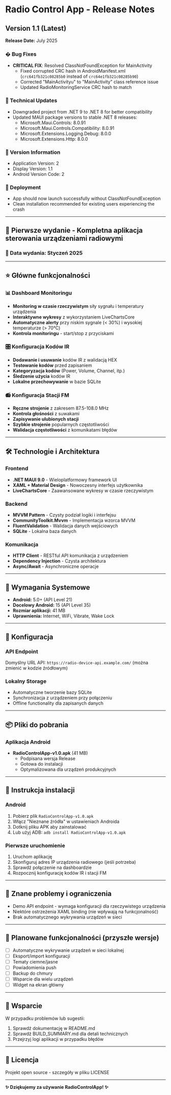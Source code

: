 # Radio Control App - Release Notes

## Version 1.1 (Latest)
**Release Date:** July 2025

### � Bug Fixes
- **CRITICAL FIX**: Resolved ClassNotFoundException for MainActivity
  - Fixed corrupted CRC hash in AndroidManifest.xml (`crc641fb321c08285b0` instead of `crc64e1fb321c08285b90`)
  - Corrected "MainActivityu" to "MainActivity" class reference issue
  - Updated RadioMonitoringService CRC hash to match
  
### 🔧 Technical Updates  
- Downgraded project from .NET 9 to .NET 8 for better compatibility
- Updated MAUI package versions to stable .NET 8 releases:
  - Microsoft.Maui.Controls: 8.0.91
  - Microsoft.Maui.Controls.Compatibility: 8.0.91
  - Microsoft.Extensions.Logging.Debug: 8.0.0
  - Microsoft.Extensions.Http: 8.0.0

### 📱 Version Information
- Application Version: 2
- Display Version: 1.1
- Android Version Code: 2

### 🚀 Deployment
- App should now launch successfully without ClassNotFoundException
- Clean installation recommended for existing users experiencing the crash

---

## 🚀 Pierwsze wydanie - Kompletna aplikacja sterowania urządzeniami radiowymi

### 📅 Data wydania: Styczeń 2025

---

## ⭐ Główne funkcjonalności

### 📊 Dashboard Monitoringu
- **Monitoring w czasie rzeczywistym** siły sygnału i temperatury urządzenia
- **Interaktywne wykresy** z wykorzystaniem LiveChartsCore
- **Automatyczne alerty** przy niskim sygnale (< 30%) i wysokiej temperaturze (> 70°C)
- **Kontrola monitoringu** - start/stop z przyciskami

### 🎛️ Konfiguracja Kodów IR
- **Dodawanie i usuwanie** kodów IR z walidacją HEX
- **Testowanie kodów** przed zapisaniem
- **Kategoryzacja kodów** (Power, Volume, Channel, itp.)
- **Śledzenie użycia** kodów IR
- **Lokalne przechowywanie** w bazie SQLite

### 📻 Konfiguracja Stacji FM
- **Ręczne strojenie** z zakresem 87.5-108.0 MHz
- **Kontrola głośności** z suwakami
- **Zapisywanie ulubionych stacji**
- **Szybkie strojenie** popularnych częstotliwości
- **Walidacja częstotliwości** z komunikatami błędów

---

## 🛠️ Technologie i Architektura

### Frontend
- **.NET MAUI 9.0** - Wieloplatformowy framework UI
- **XAML + Material Design** - Nowoczesny interfejs użytkownika
- **LiveChartsCore** - Zaawansowane wykresy w czasie rzeczywistym

### Backend
- **MVVM Pattern** - Czysty podział logiki i interfejsu
- **CommunityToolkit.Mvvm** - Implementacja wzorca MVVM
- **FluentValidation** - Walidacja danych wejściowych
- **SQLite** - Lokalna baza danych

### Komunikacja
- **HTTP Client** - RESTful API komunikacja z urządzeniem
- **Dependency Injection** - Czysta architektura
- **Async/Await** - Asynchroniczne operacje

---

## 📱 Wymagania Systemowe

- **Android:** 5.0+ (API Level 21)
- **Docelowy Android:** 15 (API Level 35)
- **Rozmiar aplikacji:** 41 MB
- **Uprawnienia:** Internet, WiFi, Vibrate, Wake Lock

---

## 🔧 Konfiguracja

### API Endpoint
Domyślny URL API: `https://radio-device-api.example.com/`
(można zmienić w kodzie źródłowym)

### Lokalny Storage
- Automatyczne tworzenie bazy SQLite
- Synchronizacja z urządzeniem przy połączeniu
- Offline functionality dla zapisanych danych

---

## 📦 Pliki do pobrania

### Aplikacja Android
- **RadioControlApp-v1.0.apk** (41 MB)
  - Podpisana wersja Release
  - Gotowa do instalacji
  - Optymalizowana dla urządzeń produkcyjnych

---

## 🚀 Instrukcja instalacji

### Android
1. Pobierz plik `RadioControlApp-v1.0.apk`
2. Włącz "Nieznane źródła" w ustawieniach Androida
3. Dotknij pliku APK aby zainstalować
4. Lub użyj ADB: `adb install RadioControlApp-v1.0.apk`

### Pierwsze uruchomienie
1. Uruchom aplikację
2. Skonfiguruj adres IP urządzenia radiowego (jeśli potrzeba)
3. Sprawdź połączenie na dashboardzie
4. Rozpocznij konfigurację kodów IR i stacji FM

---

## 🐛 Znane problemy i ograniczenia

- Demo API endpoint - wymaga konfiguracji dla rzeczywistego urządzenia
- Niektóre ostrzeżenia XAML binding (nie wpływają na funkcjonalność)
- Brak automatycznego wykrywania urządzeń w sieci

---

## 🔮 Planowane funkcjonalności (przyszłe wersje)

- [ ] Automatyczne wykrywanie urządzeń w sieci lokalnej
- [ ] Eksport/import konfiguracji
- [ ] Tematy ciemne/jasne
- [ ] Powiadomienia push
- [ ] Backup do chmury
- [ ] Wsparcie dla wielu urządzeń
- [ ] Widget na ekran główny

---

## 👥 Wsparcie

W przypadku problemów lub sugestii:
1. Sprawdź dokumentację w README.md
2. Sprawdź BUILD_SUMMARY.md dla detali technicznych
3. Przejrzyj logi aplikacji w przypadku błędów

---

## 📄 Licencja

Projekt open source - szczegóły w pliku LICENSE

---

**✨ Dziękujemy za używanie RadioControlApp! ✨**